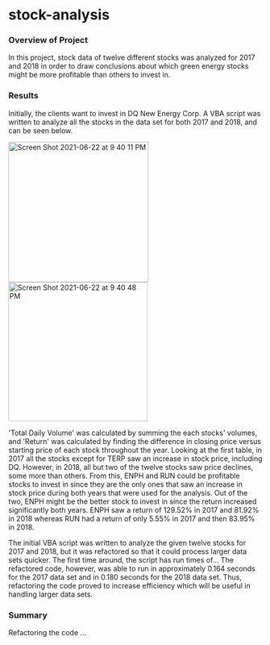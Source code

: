 # stock-analysis

### Overview of Project
In this project, stock data of twelve different stocks was analyzed for 2017 and 2018 in order to draw conclusions about which green energy stocks might be more profitable than others to invest in. 

### Results
Initially, the clients want to invest in DQ New Energy Corp. A VBA script was written to analyze all the stocks in the data set for both 2017 and 2018, and can be seen below.

<img width="278" alt="Screen Shot 2021-06-22 at 9 40 11 PM" src="https://user-images.githubusercontent.com/85901073/123022214-76ba8f80-d3a3-11eb-88c8-dd20a2390f54.png">

<img width="276" alt="Screen Shot 2021-06-22 at 9 40 48 PM" src="https://user-images.githubusercontent.com/85901073/123022241-820dbb00-d3a3-11eb-9012-80cdb960936b.png">

'Total Daily Volume' was calculated by summing the each stocks' volumes, and 'Return' was calculated by finding the difference in closing price versus starting price of each stock throughout the year. Looking at the first table, in 2017 all the stocks except for TERP saw an increase in stock price, including DQ. However, in 2018, all but two of the twelve stocks saw price declines, some more than others. From this, ENPH and RUN could be profitable stocks to invest in since they are the only ones that saw an increase in stock price during both years that were used for the analysis. Out of the two, ENPH might be the better stock to invest in since the return increased significantly both years. ENPH saw a return of 129.52% in 2017 and 81.92% in 2018 whereas RUN had a return of only 5.55% in 2017 and then 83.95% in 2018. 

The initial VBA script was written to analyze the given twelve stocks for 2017 and 2018, but it was refactored so that it could process larger data sets quicker. The first time around, the script has run times of... The refactored code, however, was able to run in approximately 0.164 seconds for the 2017 data set and in 0.180 seconds for the 2018 data set. Thus, refactoring the code proved to increase efficiency which will be useful in handling larger data sets. 

### Summary
Refactoring the code ...

